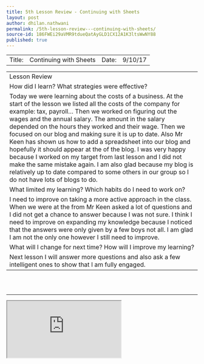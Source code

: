 ```yaml
---
title: 5th Lesson Review - Continuing with Sheets
layout: post
author: dhilan.nathwani
permalink: /5th-lesson-review---continuing-with-sheets/
source-id: 186FWEi29aVMR9tdueQatAyGLD1CX12A1K3ltsWwNY88
published: true
---
```

<table>
  <tr>
    <td>Title:  </td>
    <td> Continuing with Sheets</td>
    <td>Date:   </td>
    <td> 9/10/17</td>
  </tr>
</table>


<table>
  <tr>
    <td>Lesson Review </td>
  </tr>
  <tr>
    <td> How did I learn? What strategies were effective? 
</td>
  </tr>
  <tr>
    <td>Today we were learning about the costs of a business. At the start of the lesson we listed all the costs of the company for example: tax, payroll… Then we worked on figuring out the wages and the annual salary. The amount in the salary depended on the hours they worked and their wage. Then we focused on our blog and making sure it is up to date. Also Mr Keen has shown us how to add a spreadsheet into our blog and hopefully it should appear at the of the blog. I was very happy because I worked on my target from last lesson and I did not make the same mistake again. I am also glad because my blog is relatively up to date compared to some others in our group so I do not have lots of blogs to do.</td>
  </tr>
  <tr>
    <td> What limited my learning? Which habits do I need to work on?
 </td>
  </tr>
  <tr>
    <td>I need to improve on taking a more active approach in the class. When we were at the from Mr Keen asked a lot of questions and I did not get a chance to answer because I was not sure. I think I need to improve on expanding my knowledge because I noticed that the answers were only given by a few boys not all. I am glad I am not the only one however I still need to improve.  </td>
  </tr>
  <tr>
    <td>What will I change for next time? How will I improve my learning?
</td>
  </tr>
  <tr>
    <td>Next lesson I will answer more questions and also ask a few intelligent ones to show that I am fully engaged. </td>
  </tr>
</table>



<br>
<br>
<hr>
<iframe src="https://docs.google.com/spreadsheets/d/e/2PACX-1vR3HDfu0kdVhhGFdqf0UBdlC7IjHJQFHiRtUgFvDz2DasBCeAhDKnGTwL0mh6OJy91sikp316w_ctM1/pubhtml?widget=true&amp;headers=false"></iframe>
